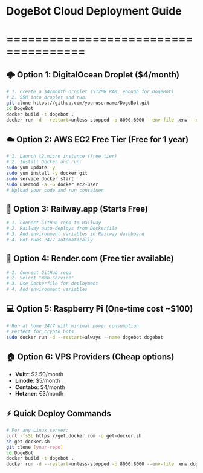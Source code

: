 # DogeBot Cloud Deployment Guide
# =====================================

## 🌩️ **Option 1: DigitalOcean Droplet ($4/month)**
```bash
# 1. Create a $4/month droplet (512MB RAM, enough for DogeBot)
# 2. SSH into droplet and run:
git clone https://github.com/yourusername/DogeBot.git
cd DogeBot
docker build -t dogebot .
docker run -d --restart=unless-stopped -p 8000:8000 --env-file .env --name dogebot dogebot
```

## ☁️ **Option 2: AWS EC2 Free Tier (Free for 1 year)**
```bash
# 1. Launch t2.micro instance (free tier)
# 2. Install Docker and run:
sudo yum update -y
sudo yum install -y docker git
sudo service docker start
sudo usermod -a -G docker ec2-user
# Upload your code and run container
```

## 🐋 **Option 3: Railway.app (Starts Free)**
```bash
# 1. Connect GitHub repo to Railway
# 2. Railway auto-deploys from Dockerfile
# 3. Add environment variables in Railway dashboard
# 4. Bot runs 24/7 automatically
```

## 🔗 **Option 4: Render.com (Free tier available)**
```bash
# 1. Connect GitHub repo
# 2. Select "Web Service" 
# 3. Use Dockerfile for deployment
# 4. Add environment variables
```

## 💻 **Option 5: Raspberry Pi (One-time cost ~$100)**
```bash
# Run at home 24/7 with minimal power consumption
# Perfect for crypto bots
sudo docker run -d --restart=always --name dogebot dogebot
```

## 🏠 **Option 6: VPS Providers (Cheap options)**
- **Vultr**: $2.50/month
- **Linode**: $5/month  
- **Contabo**: $4/month
- **Hetzner**: €3/month

## ⚡ **Quick Deploy Commands**
```bash
# For any Linux server:
curl -fsSL https://get.docker.com -o get-docker.sh
sh get-docker.sh
git clone [your-repo]
cd DogeBot
docker build -t dogebot .
docker run -d --restart=unless-stopped -p 8000:8000 --env-file .env dogebot
```
